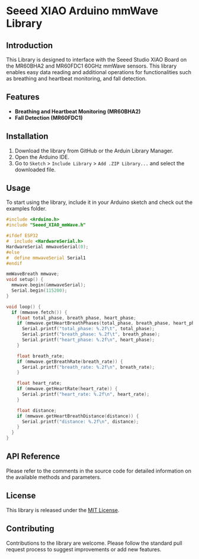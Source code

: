 # Seeed XIAO Arduino mmWave Library

## Introduction

This Library is designed to interface with the Seeed Studio XIAO Board on the MR60BHA2 and MR60FDC1 60GHz mmWave sensors. This library enables easy data reading and additional operations for functionalities such as breathing and heartbeat monitoring, and fall detection.

## Features

- **Breathing and Heartbeat Monitoring (MR60BHA2)**
- **Fall Detection (MR60FDC1)**

## Installation

1. Download the library from GitHub or the Arduin Library Manager.
2. Open the Arduino IDE.
3. Go to `Sketch` > `Include Library` > `Add .ZIP Library...` and select the downloaded file.

## Usage

To start using the library, include it in your Arduino sketch and check out the examples folder.

```cpp
#include <Arduino.h>
#include "Seeed_XIAO_mmWave.h"

#ifdef ESP32
#  include <HardwareSerial.h>
HardwareSerial mmwaveSerial(0);
#else
#  define mmwaveSerial Serial1
#endif

mmWaveBreath mmwave;
void setup() {
  mmwave.begin(&mmwaveSerial);
  Serial.begin(115200);
}

void loop() {
  if (mmwave.fetch()) {
    float total_phase, breath_phase, heart_phase;
    if (mmwave.getHeartBreathPhases(total_phase, breath_phase, heart_phase)) {
      Serial.printf("total_phase: %.2f\t", total_phase);
      Serial.printf("breath_phase: %.2f\t", breath_phase);
      Serial.printf("heart_phase: %.2f\n", heart_phase);
    }

    float breath_rate;
    if (mmwave.getBreathRate(breath_rate)) {
      Serial.printf("breath_rate: %.2f\n", breath_rate);
    }

    float heart_rate;
    if (mmwave.getHeartRate(heart_rate)) {
      Serial.printf("heart_rate: %.2f\n", heart_rate);
    }

    float distance;
    if (mmwave.getHeartBreathDistance(distance)) {
      Serial.printf("distance: %.2f\n", distance);
    }
  }
}
```

## API Reference

Please refer to the comments in the source code for detailed information on the available methods and parameters.

## License

This library is released under the [MIT License](https://github.com/love4yzp/Seeed-mmWave-library/blob/main/LICENSE).

## Contributing
Contributions to the library are welcome. Please follow the standard pull request process to suggest improvements or add new features.